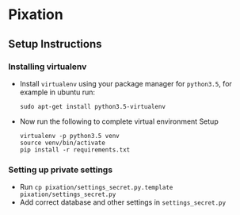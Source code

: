 # Pixation
## Setup Instructions

### Installing virtualenv
* Install `virtualenv` using your package manager for `python3.5`, for example in ubuntu run:
    ```shell
    sudo apt-get install python3.5-virtualenv
    ```
* Now run the following to complete virtual environment Setup
    ```shell
    virtualenv -p python3.5 venv
    source venv/bin/activate
    pip install -r requirements.txt
    ```
### Setting up private settings

* Run `cp pixation/settings_secret.py.template pixation/settings_secret.py`
* Add correct database and other settings in `settings_secret.py`


